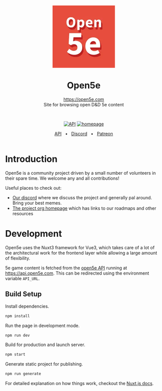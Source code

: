 <p align="center">
  <img src="logo.png" width="200px" align="center" alt="Open5e logo" />
  <h1 align="center">Open5e</h1>
  <p align="center">
    <a href="https://open5e.com">https://open5e.com</a>
    <br/>
    Site for browsing open D&D 5e content
  </p>
</p>
<br />

<p align="center">
<a href="https://api.open5e.com" rel="nofollow"><img src="https://img.shields.io/website?down_message=Down&label=Open5e%20API&up_message=Up&url=https%3A%2F%2Fapi.open5e.com" alt="API"></a>
<a href="https://open5e.com" rel="nofollow"><img src="https://img.shields.io/website?down_message=Down&label=Open5e&up_message=Up&url=https%3A%2F%2Fopen5e.com" alt="homepage"></a>
</p>

<div align="center">
    <a href="https://api.open5e.com">API</a>
    <span>&nbsp;&nbsp;•&nbsp;&nbsp;</span>
    <a href="https://discord.gg/9RNE2rY">Discord</a>
    <span>&nbsp;&nbsp;•&nbsp;&nbsp;</span>
    <a href="https://www.patreon.com/open5e">Patreon</a>
</div>

<br/>

# Introduction

Open5e is a community project driven by a small number of volunteers in their spare time. We welcome any and all contributions!

Useful places to check out:

- [Our discord](https://discord.gg/9RNE2rY) where we discuss the project and generally pal around. Bring your best memes.
- [The project org homepage](https://github.com/open5e) which has links to our roadmaps and other resources

# Development

Open5e uses the Nuxt3 framework for Vue3, which takes care of a lot of the architectural work for the frontend layer while allowing a large amount of flexibility.

5e game content is fetched from the [open5e API](https://github.com/eepMoody/open5e-api) running at https://api.open5e.com. This can be redirected using the environment variable `API_URL`.

## Build Setup

Install dependencies.
```bash
npm install
```

Run the page in development mode.
```bash
npm run dev
```

Build for production and launch server.
```bash
npm start
```

Generate static project for publishing.
```bash
npm run generate
```

For detailed explanation on how things work, checkout the [Nuxt.js docs](https://github.com/nuxt/nuxt.js).

